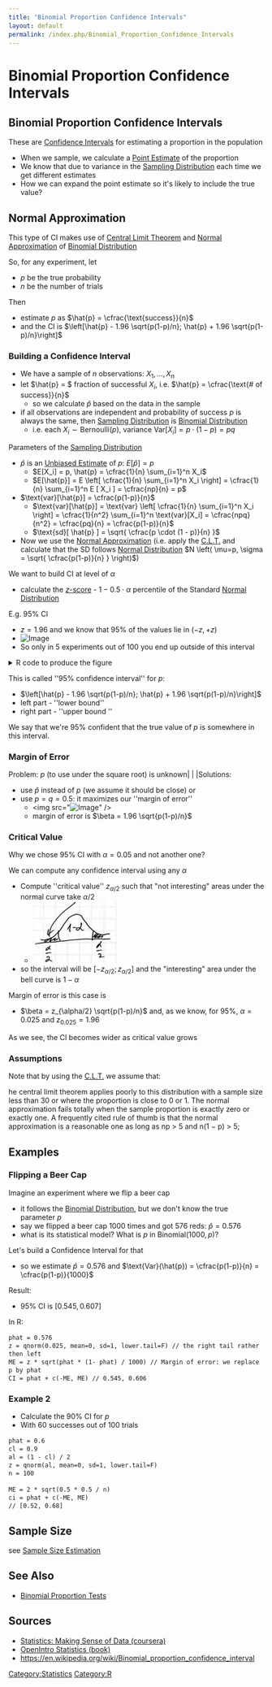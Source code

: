 ```yaml
---
title: "Binomial Proportion Confidence Intervals"
layout: default
permalink: /index.php/Binomial_Proportion_Confidence_Intervals
---
```


# Binomial Proportion Confidence Intervals

## Binomial Proportion Confidence Intervals
These are [Confidence Intervals](Confidence_Intervals) for estimating a proportion in the population 
- When we sample, we calculate a [Point Estimate](Point_Estimate) of the proportion
- We know that due to variance in the [Sampling Distribution](Sampling_Distribution) each time we get different estimates
- How we can expand the point estimate so it's likely to include the true value? 


## Normal Approximation
This type of CI makes use of [Central Limit Theorem](Central_Limit_Theorem) and [Normal Approximation](Binomial_Distribution#Normal_Approximation) of [Binomial Distribution](Binomial_Distribution)

So, for any experiment, let 
- $p$ be the true probability 
- $n$ be the number of trials 

Then
- estimate $p$ as $\hat{p} = \cfrac{\text{success}}{n}$
- and the CI is $\left[\hat{p} - 1.96 \sqrt{p(1-p)/n};  \hat{p} + 1.96 \sqrt{p(1-p)/n}\right]$



### Building a Confidence Interval
- We have a sample of $n$ observations: $X_1, ..., X_{n}$
- let $\hat{p} = $ fraction of successful $X_i$, i.e. $\hat{p} = \cfrac{\text{# of success}}{n}$
  - so we calculate $\hat{p}$ based on the data in the sample
- if all observations are independent and probability of success $p$ is always the same, then [Sampling Distribution](Sampling_Distribution) is [Binomial Distribution](Binomial_Distribution) 
  - i.e. each $X_i \sim \text{Bernoulli}(p)$, variance $\text{Var}[X_i] = p \cdot (1 - p) = pq$


Parameters of the [Sampling Distribution](Sampling_Distribution)
- $\hat{p}$ is an [Unbiased Estimate](Biased_Estimators) of $p$: $E[\hat{p}] = p$ 
  - $E[X_i] = p, \hat{p} = \cfrac{1}{n} \sum_{i=1}^n X_i$
  - $E[\hat{p}] = E \left[ \cfrac{1}{n} \sum_{i=1}^n X_i \right] = \cfrac{1}{n} \sum_{i=1}^n E [ X_i ] = \cfrac{np}{n} = p$
- $\text{var}[\hat{p}] = \cfrac{p(1-p)}{n}$
  - $\text{var}[\hat{p}] = \text{var} \left[ \cfrac{1}{n} \sum_{i=1}^n X_i \right] = \cfrac{1}{n^2} \sum_{i=1}^n \text{var}[X_i] = \cfrac{npq}{n^2} = \cfrac{pq}{n} = \cfrac{p(1-p)}{n}$
  - $\text{sd}[ \hat{p} ] = \sqrt{ \cfrac{p \cdot (1 - p)}{n} }$
- Now we use the [Normal Approximation](Binomial_Distribution#Normal_Approximation) (i.e. apply the [C.L.T.](Central_Limit_Theorem) and calculate that the SD follows [Normal Distribution](Normal_Distribution) $N \left( \mu=p, \sigma = \sqrt{ \cfrac{p(1-p)}{n} } \right)$)


We want to build CI at level of $\alpha$
- calculate the [$z$-score](Z-score) - $1 - 0.5 \cdot \alpha$ percentile of the Standard [Normal Distribution](Normal_Distribution)


E.g. 95% CI
- $z = 1.96$ and we know that 95% of the values lie in $(-z, +z)$
- <img src="http://habrastorage.org/files/343/067/151/343067151a98437b821fae10709a8e52.png" alt="Image">
- So only in 5 experiments out of 100 you end up outside of this interval


<details>
<summary>R code to produce the figure</summary>

```carbon
x = seq(-3, 3, 0.1)
y = dnorm(x)

plot(x, y, type='l', bty='n', main='95% CI on N(0,1)')

x1 = min(which(x > -1.96)); x2 = max(which(x < 1.96))
polygon(x[c(x1, x1:x2, x2)],
        c(0, y[x1:x2], 0), col=adjustcolor('blue', 0.4))

text(x=0, y=0.2, labels='0.95', cex=1.5)
text(x=c(-2.07, 2.07), y=0.025, labels='0.025', cex=0.6)
```

</details>



This is called ''95% confidence interval'' for $p$:
- $\left[\hat{p} - 1.96 \sqrt{p(1-p)/n};  \hat{p} + 1.96 \sqrt{p(1-p)/n}\right]$
- left part - ''lower bound''
- right part - ''upper bound ''


We say that we're 95% confident that the true value of $p$ is somewhere in this interval.


### Margin of Error
Problem: $p$ (to use under the square root) is unknown|   | |Solutions:
- use $\hat{p}$ instead of $p$ (we assume it should be close) or
- use $p = q = 0.5$: it maximizes our ''margin of error''
  - <img src="<img src="https://raw.githubusercontent.com/alexeygrigorev/wiki-figures/master/legacy/margin-of-error.png" alt="Image">" />
  - margin of error is $\beta = 1.96 \sqrt{p(1-p)/n}$



### Critical Value
Why we chose 95% CI with $\alpha = 0.05$ and not another one?

We can compute any confidence interval using any $\alpha$
- Compute ''critical value'' $z_{\alpha/2}$ such that "not interesting" areas under the normal curve take $\alpha / 2$
  - <img src="https://raw.githubusercontent.com/alexeygrigorev/wiki-figures/master/legacy/ci-critical-value.png" alt="Image">
- so the interval will be $\left[-z_{\alpha/2}; z_{\alpha/2}\right]$ and the "interesting" area under the bell curve is $1 - \alpha$

Margin of error is this case is 
- $\beta = z_{\alpha/2} \sqrt{p(1-p)/n}$ and, as we know, for $95\%$, $\alpha = 0.025$ and $z_{0.025} = 1.96$


As we see, the CI becomes wider as critical value grows 


### Assumptions
Note that by using the [C.L.T.](Central_Limit_Theorem) we assume that:

he central limit theorem applies poorly to this distribution with a sample size less than 30 or where the proportion is close to 0 or 1. The normal approximation fails totally when the sample proportion is exactly zero or exactly one. A frequently cited rule of thumb is that the normal approximation is a reasonable one as long as np > 5 and n(1 − p) > 5; 



## Examples
### Flipping a Beer Cap
Imagine an experiment where we flip a beer cap
- it follows the [Binomial Distribution](Binomial_Distribution), but we don't know the true parameter $p$
- say we flipped a beer cap 1000 times and got 576 reds: $\hat{p} = 0.576$
- what is its statistical model? What is $p$ in $\text{Binomial}(1000, p)$? 

Let's build a Confidence Interval for that
- so we estimate $\hat{p} = 0.576$ and $\text{Var}(\hat{p}) = \cfrac{p(1-p)}{n} = \cfrac{p(1-p)}{1000}$


Result:
- 95% CI is $[0.545, 0.607]$


In R:
```scdoc
phat = 0.576
z = qnorm(0.025, mean=0, sd=1, lower.tail=F) // the right tail rather then left
ME = z * sqrt(phat * (1- phat) / 1000) // Margin of error: we replace p by phat
CI = phat + c(-ME, ME) // 0.545, 0.606
```


### Example 2
- Calculate the 90% CI for $p$
- With 60 successes out of 100 trials 

```text only
phat = 0.6
cl = 0.9
al = (1 - cl) / 2
z = qnorm(al, mean=0, sd=1, lower.tail=F)
n = 100

ME = 2 * sqrt(0.5 * 0.5 / n)
ci = phat + c(-ME, ME)
// [0.52, 0.68]
```



## Sample Size
see [Sample Size Estimation](Sample_Size_Estimation)


## See Also
- [Binomial Proportion Tests](Binomial_Proportion_Tests)

## Sources
- [Statistics: Making Sense of Data (coursera)](Statistics__Making_Sense_of_Data_(coursera))
- [OpenIntro Statistics (book)](OpenIntro_Statistics_(book))
- https://en.wikipedia.org/wiki/Binomial_proportion_confidence_interval

[Category:Statistics](Category_Statistics)
[Category:R](Category_R)
